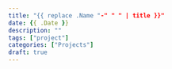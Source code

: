```yaml
---
title: "{{ replace .Name "-" " " | title }}"
date: {{ .Date }}
description: ""
tags: ["project"]
categories: ["Projects"]
draft: true
---
```

